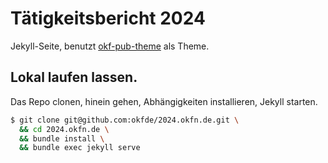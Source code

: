 # Tätigkeitsbericht 2024

Jekyll-Seite, benutzt [okf-pub-theme](https://github.com/okfde/okf-pub) als Theme.

## Lokal laufen lassen.

Das Repo clonen, hinein gehen, Abhängigkeiten installieren, Jekyll starten.

``` bash
$ git clone git@github.com:okfde/2024.okfn.de.git \
  && cd 2024.okfn.de \
  && bundle install \
  && bundle exec jekyll serve
```
